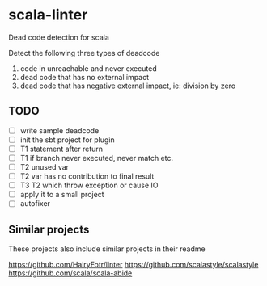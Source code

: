# scala-linter

Dead code detection for scala

Detect the following three types of deadcode

1. code in unreachable and never executed
2. dead code that has no external impact
3. dead code that has negative external impact, ie: division by zero

## TODO

- [ ] write sample deadcode
- [ ] init the sbt project for plugin
- [ ] T1 statement after return
- [ ] T1 if branch never executed, never match etc.
- [ ] T2 unused var
- [ ] T2 var has no contribution to final result
- [ ] T3 T2 which throw exception or cause IO
- [ ] apply it to a small project
- [ ] autofixer

## Similar projects

These projects also include similar projects in their readme

https://github.com/HairyFotr/linter
https://github.com/scalastyle/scalastyle
https://github.com/scala/scala-abide